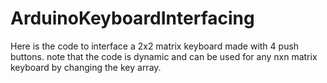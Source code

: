 # ArduinoKeyboardInterfacing

Here is the code to interface a 2x2 matrix keyboard made with 4 push buttons. 
note that the code is dynamic and can be used for any nxn matrix keyboard by changing the key array.
